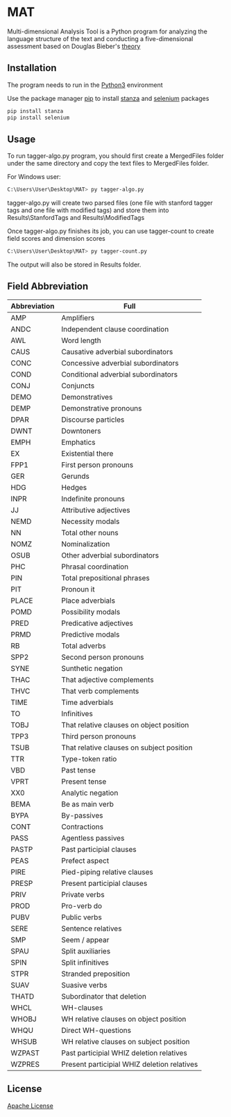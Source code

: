 # MAT
Multi-dimensional Analysis Tool is a Python program for analyzing the language structure of the text and conducting a five-dimensional assessment based on Douglas Bieber's [theory](https://www.uni-bamberg.de/fileadmin/eng-ling/fs/Chapter_21/Index.html?Dimensionscores.html)

## Installation
The program needs to run in the [Python3](https://www.python.org/downloads/) environment

Use the package manager [pip](https://pip.pypa.io/en/stable/) to install [stanza](https://stanfordnlp.github.io/stanza/) and [selenium](https://selenium-python.readthedocs.io/installation.html) packages

```bash
pip install stanza
pip install selenium
```

## Usage
To run tagger-algo.py program, you should first create a MergedFiles folder under the same directory and copy the text files to MergedFiles folder.

For Windows user:

```bash
C:\Users\User\Desktop\MAT> py tagger-algo.py
```

tagger-algo.py will create two parsed files (one file with stanford tagger tags and one file with modified tags) and store them into Results\StanfordTags and Results\ModifiedTags

Once tagger-algo.py finishes its job, you can use tagger-count to create field scores and dimension scores

```bash
C:\Users\User\Desktop\MAT> py tagger-count.py
```

The output will also be stored in Results folder.

## Field Abbreviation
| Abbreviation | Full |
| --- | --- |
| AMP | Amplifiers |
| ANDC | Independent clause coordination |
| AWL | Word length |
| CAUS | Causative adverbial subordinators |
| CONC | Concessive adverbial subordinators |
| COND | Conditional adverbial subordinators |
| CONJ | Conjuncts |
| DEMO | Demonstratives |
| DEMP | Demonstrative pronouns |
| DPAR | Discourse particles |
| DWNT | Downtoners |
| EMPH | Emphatics |
| EX | Existential there |
| FPP1 | First person pronouns |
| GER | Gerunds |
| HDG | Hedges |
| INPR | Indefinite pronouns |
| JJ | Attributive adjectives |
| NEMD | Necessity modals |
| NN | Total other nouns |
| NOMZ | Nominalization |
| OSUB | Other adverbial subordinators |
| PHC | Phrasal coordination |
| PIN | Total prepositional phrases |
| PIT | Pronoun it |
| PLACE | Place adverbials |
| POMD | Possibility modals |
| PRED | Predicative adjectives |
| PRMD | Predictive modals |
| RB | Total adverbs |
| SPP2 | Second person pronouns |
| SYNE | Sunthetic negation |
| THAC | That adjective complements |
| THVC | That verb complements |
| TIME | Time adverbials |
| TO | Infinitives |
| TOBJ | That relative clauses on object position |
| TPP3 | Third person pronouns |
| TSUB | That relative clauses on subject position |
| TTR | Type-token ratio |
| VBD | Past tense |
| VPRT | Present tense |
| XX0 | Analytic negation |
| BEMA | Be as main verb |
| BYPA | By-passives |
| CONT | Contractions |
| PASS | Agentless passives |
| PASTP | Past participial clauses |
| PEAS | Prefect aspect |
| PIRE | Pied-piping relative clauses |
| PRESP | Present participial clauses |
| PRIV | Private verbs |
| PROD | Pro-verb do |
| PUBV | Public verbs |
| SERE | Sentence relatives |
| SMP | Seem / appear |
| SPAU | Split auxiliaries |
| SPIN | Split infinitives |
| STPR | Stranded preposition |
| SUAV | Suasive verbs |
| THATD | Subordinator that deletion |
| WHCL | WH-clauses |
| WHOBJ | WH relative clauses on object position |
| WHQU | Direct WH-questions |
| WHSUB | WH relative clauses on subject position |
| WZPAST | Past participial WHIZ deletion relatives |
| WZPRES | Present participial WHIZ deletion relatives |

## License
[Apache License](https://www.apache.org/licenses/LICENSE-2.0.html)



